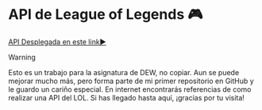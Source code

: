 # API de League of Legends 🎮

[API Desplegada en este link▶️](https://resetmenow.github.io/API-League-of-Legends/)

> [!WARNING]
> Esto es un trabajo para la asignatura de DEW, no copiar. Aun se puede mejorar mucho más, pero forma parte de mi primer repositorio en GitHub y le guardo un cariño especial. En internet encontrarás referencias de como realizar una API del LOL. Si has llegado hasta aquí, ¡gracias por tu visita!
